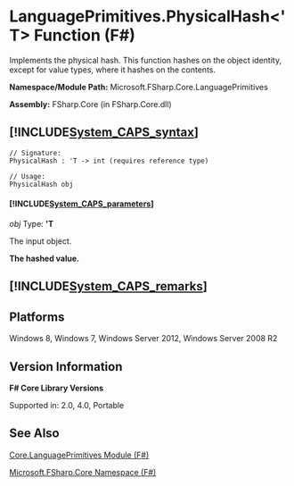 # LanguagePrimitives.PhysicalHash<'T> Function (F#)

Implements the physical hash. This function hashes on the object identity, except for value types, where it hashes on the contents.

**Namespace/Module Path:** Microsoft.FSharp.Core.LanguagePrimitives

**Assembly:** FSharp.Core (in FSharp.Core.dll)


## [!INCLUDE[System_CAPS_syntax](//System/Token/System_CAPS_syntax_md.md)]

```
// Signature:
PhysicalHash : 'T -> int (requires reference type)

// Usage:
PhysicalHash obj
```

#### [!INCLUDE[System_CAPS_parameters](//System/Token/System_CAPS_parameters_md.md)]
*obj*
Type: **'T**


The input object.



**The hashed value.**
## [!INCLUDE[System_CAPS_remarks](//System/Token/System_CAPS_remarks_md.md)]

## Platforms
Windows 8, Windows 7, Windows Server 2012, Windows Server 2008 R2


## Version Information
**F# Core Library Versions**

Supported in: 2.0, 4.0, Portable




## See Also
[Core.LanguagePrimitives Module &#40;F&#35;&#41;](Core.LanguagePrimitives+Module+28%F%2329%.md)

[Microsoft.FSharp.Core Namespace &#40;F&#35;&#41;](Microsoft.FSharp.Core+Namespace+28%F%2329%.md)

